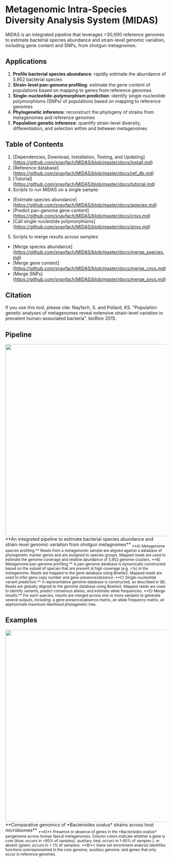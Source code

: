 # Metagenomic Intra-Species Diversity Analysis System (MIDAS)


MIDAS is an integrated pipeline that leverages >30,000 reference genomes to estimate bacterial species abundance and strain-level genomic variation, including gene content and SNPs, from shotgun metagnomes. 

## Applications
1. **Profile bacterial species abundance**: rapidly estimate the abundance of 5,952 bacterial species
2. **Strain-level pan-genome profiling**: estimate the gene content of populations based on mapping to genes from reference genomes
3. **Single-nucleotide-polymorphism prediction**: identify single-nucleotide polymorphisms (SNPs) of populations based on mapping to reference genomes
4. **Phylogenetic inference**: reconstruct the phylogeny of strains from metagenomes and reference genomes
5. **Population genetic inference**: quantify strain-level diversity, differentiation, and selection within and between metagenomes


## Table of Contents
1. [Dependencies, Download, Installation, Testing, and Updating] (https://github.com/snayfach/MIDAS/blob/master/docs/install.md)
2. [Reference database] (https://github.com/snayfach/MIDAS/blob/master/docs/ref_db.md)
3. [Tutorial] (https://github.com/snayfach/MIDAS/blob/master/docs/tutorial.md)
4. Scripts to run MIDAS on a single sample:
 * [Estimate species abundance] (https://github.com/snayfach/MIDAS/blob/master/docs/species.md)
 * [Predict pan-genome gene content] (https://github.com/snayfach/MIDAS/blob/master/docs/cnvs.md)
 * [Call single nucleotide polymorphisms] (https://github.com/snayfach/MIDAS/blob/master/docs/snvs.md)
5. Scripts to merge results across samples:
 * [Merge species abundance] (https://github.com/snayfach/MIDAS/blob/master/docs/merge_species.md)  
 * [Merge gene content] (https://github.com/snayfach/MIDAS/blob/master/docs/merge_cnvs.md)
 * [Merge SNPs] (https://github.com/snayfach/MIDAS/blob/master/docs/merge_snvs.md)

## Citation
If you use this tool, please cite:
Nayfach, S. and Pollard, KS. "Population genetic analyses of metagenomes reveal extensive strain-level variation in prevalent human-associated bacteria". bioRxiv 2015.

## Pipeline
<img src="https://github.com/snayfach/MIDAS/blob/master/images/pipeline.jpg" width="600" align="middle"/>   
**An integrated pipeline to estimate bacterial species abundance and strain-level genomic variation from shotgun metagnomes** 
<sub>**A) Metagenome species profiling.** Reads from a metagenomic sample are aligned against a database of phylogenetic marker genes and are assigned to species groups. Mapped reads are used to estimate the genome-coverage and relative abundance of 5,952 genome-clusters. **B) Metagenome pan-genome profiling.** A pan-genome database is dynamically constructed based on the subset of species that are present at high coverage (e.g. >1x) in the metagenome. Reads are mapped to the gene database using Bowtie2. Mapped reads are used to infer gene copy number and gene presence/absence. **C) Single-nucleotide variant prediction.** A representative genome database is constructed, as described in (B). Reads are globally aligned to the genome database using Bowtie2. Mapped reads are used to identify variants, predict consensus alleles, and estimate allele frequencies. **D) Merge results.** For each species, results are merged across one or more samples to generate several outputs, including: a gene presence/absence matrix, an allele frequency matrix, an approximate maximum-likelihood phylogenetic tree.</sub>

## Examples
<img src="https://github.com/snayfach/MIDAS/blob/master/images/enrichment.jpg" width="600" align="middle"/>  
**Comparative genomics of *Bacteroides ovatus* strains across host microbiomes**  
<sub> **A)** Presence or absence of genes in the *Bacteroides ovatus* pangenome across human faecal metagenomes. Column colors indicate whether a gene is core (blue; occurs in >95% of samples), auxiliary (red; occurs in 1-95% of samples ), or absent (green; occurs in < 1% of samples). **B)** Gene set enrichment analysis identifies functions overrepresented in the core genome, auxiliary genome, and genes that only occur in reference genomes.</sub>
